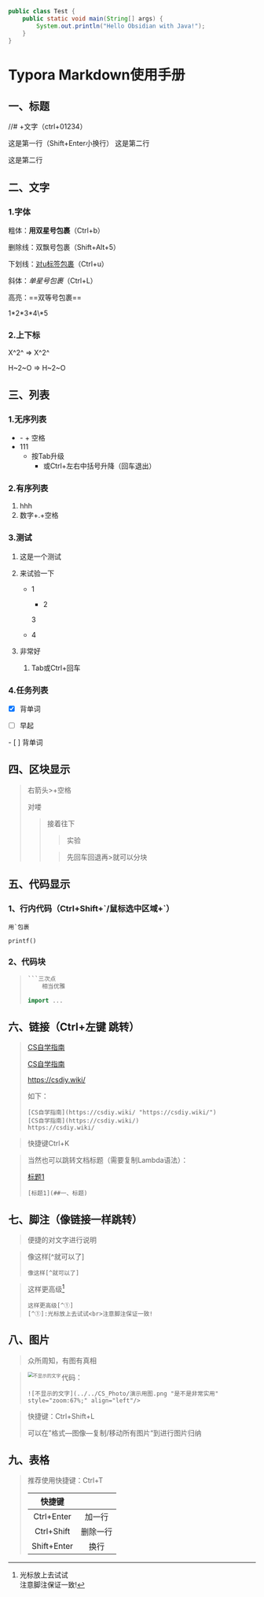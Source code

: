 ```java
public class Test {
    public static void main(String[] args) {
        System.out.println("Hello Obsidian with Java!");
    }
}
```
# Typora Markdown使用手册

## 一、标题

//# +文字（ctrl+01234）

这是第一行（Shift+Enter小换行）
这是第二行

这是第二行



## 二、文字

### 1.字体

粗体：**用双星号包裹**（Ctrl+b）

删除线：双飘号包裹（Shift+Alt+5）

下划线：<u>对u标签包裹</u>（Ctrl+u）

斜体：*单星号包裹*（Ctrl+L）

高亮：==双等号包裹==

1\*2\*3\*4\\*5

### 2.上下标

X\^2\^	=>	X^2^ 

H\~2~O 	=>	H~2~O



## 三、列表

### 1.无序列表

- \- + 空格 
- 111
  - 按Tab升级
    - 或Ctrl+左右中括号升降（回车退出）

### 2.有序列表

1. hhh
2. 数字+.+空格

### 3.测试

1. 这是一个测试

2. 来试验一下

   - 1

     - 2

     3

   - 4

3. 非常好

   1. Tab或Ctrl+回车

### 4.任务列表

- [x] 背单词

- [ ] 早起

\- [ ] 背单词



## 四、区块显示

> 右箭头>+空格
>
> 对喽
>
> > 接着往下
> >
> > >  实验
> >
> > > 先回车回退再>就可以分块



## 五、代码显示

### 1、行内代码（Ctrl+Shift+\`/鼠标选中区域+`）

``用`包裹``

`printf()`

### 2、代码块

> ```java
> ​```三次点
>     相当优雅
> ```
>
> ```java
> import ...
> ```



## 六、链接（Ctrl+左键 跳转）

> [CS自学指南](https://csdiy.wiki/ "https://csdiy.wiki/")
>
> [CS自学指南](https://csdiy.wiki/)
>
> https://csdiy.wiki/
>
> 如下：
>
> ```
> [CS自学指南](https://csdiy.wiki/ "https://csdiy.wiki/")
> [CS自学指南](https://csdiy.wiki/)
> https://csdiy.wiki/
> ```

> 快捷键Ctrl+K

> 当然也可以跳转文档标题（需要复制Lambda语法）：
>
> [标题1](##一、标题) 
>
> ```
> [标题1](##一、标题) 
> ```



## 七、脚注（像链接一样跳转）

> 便捷的对文字进行说明

> 像这样[^就可以了]
>
> ```
> 像这样[^就可以了]
> ```

> 这样更高级[^①]
>
> [^①]:光标放上去试试<br>注意脚注保证一致!
>
> ```
> 这样更高级[^①]
> [^①]:光标放上去试试<br>注意脚注保证一致!
> ```



## 八、图片

> 众所周知，有图有真相

> <img src="../../CS_Photo/演示用图.png" alt="不显示的文字" title="是不是非常实用" style="zoom:67%;" align="left"/>

> 代码：
>
> ```
> ![不显示的文字](../../CS_Photo/演示用图.png "是不是非常实用" style="zoom:67%;" align="left"/>
> ```

> 快捷键：Ctrl+Shift+L
>
> 可以在”格式—图像—复制/移动所有图片“到进行图片归纳



## 九、表格	

>推荐使用快捷键：Ctrl+T
>
>|   快捷键    |          |
>| :---------: | :------: |
>| Ctrl+Enter  |  加一行  |
>| Ctrl+Shift  | 删除一行 |
>| Shift+Enter |   换行   |

